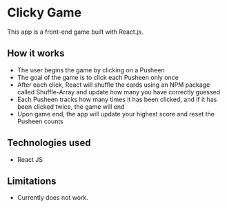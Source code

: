 # Clicky Game

This app is a front-end game built with React.js. 

## How it works
* The user begins the game by clicking on a Pusheen
* The goal of the game is to click each Pusheen only once
* After each click, React will shuffle the cards using an NPM package called Shuffle-Array and update how many you have correctly guessed
* Each Pusheen tracks how many times it has been clicked, and if it has been clicked twice, the game will end
* Upon game end, the app will update your highest score and reset the Pusheen counts

## Technologies used
* React JS

## Limitations
* Currently does not work.